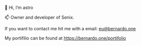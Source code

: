 👋 Hi, I’m astro

📫 Owner and developer of Senix.

If you want to contact me hit me with a email: eu@bernardo.one

My portifilio can be found at https://bernardo.one/portifolio
